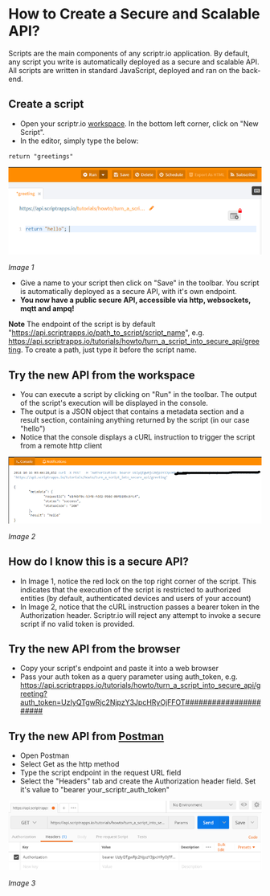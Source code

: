 # How to Create a Secure and Scalable API?
Scripts are the main components of any scriptr.io application. By default, any script you write is automatically deployed as a secure and scalable API. All scripts are written in standard JavaScript, deployed and ran on the back-end.

## Create a script
- Open your scriptr.io [workspace](https://www.scriptr.io/workspace). In the bottom left corner, click on "New Script". 
- In the editor, simply type the below:
```
return "greetings"
```
![Save your script](./images/write_script.PNG)

*Image 1*

- Give a name to your script then click on "Save" in the toolbar. You script is automatically deployed as a secure API, with it's own endpoint. 
- **You now have a public secure API, accessible via http, websockets, mqtt and ampq!**

**Note**
The endpoint of the script is by default "https://api.scriptrapps.io/path_to_script/script_name", e.g. https://api.scriptrapps.io/tutorials/howto/turn_a_script_into_secure_api/greeting. To create a path, just type it before the script name.

## Try the new API from the workspace
- You can execute a script by clicking on "Run" in the toolbar. The output of the script's execution will be displayed in the console. 
- The output is a JSON object that contains a metadata section and a result section, containing anything returned by the script (in our case "hello")
- Notice that the console displays a cURL instruction to trigger the script from a remote http client

![Run your script](./images/run_script.png)

*Image 2*

## How do I know this is a secure API?
- In Image 1, notice the red lock on the top right corner of the script. This indicates that the execution of the script is restricted to authorized entities (by default, authenticated devices and users of your account)
- In Image 2, notice that the cURL instruction passes a bearer token in the Authorization header. Scriptr.io will reject any attempt to invoke a secure script if no valid token is provided. 

## Try the new API from the browser 
- Copy your script's endpoint and paste it into a web browser 
- Pass your auth token as a query parameter using auth_token, e.g. https://api.scriptrapps.io/tutorials/howto/turn_a_script_into_secure_api/greeting?auth_token=UzIyQTgwRjc2NjpzY3JpcHRyOjFFOT###################### 

## Try the new API from [Postman](https://www.getpostman.com/)
- Open Postman
- Select Get as the http method
- Type the script endpoint in the request URL field
- Select the "Headers" tab and create the Authorization header field. Set it's value to "bearer your_scriptr_auth_token"

![Run your script from Postman](./images/run_script_in_postman.png)

*Image 3*



